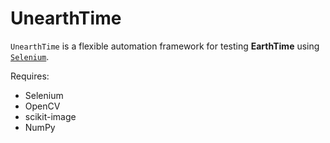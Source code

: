 # UnearthTime

`UnearthTime` is a flexible automation framework for testing **EarthTime** using [`Selenium`](https://selenium-python.readthedocs.io/).

Requires:
  * Selenium
  * OpenCV
  * scikit-image
  * NumPy
 
